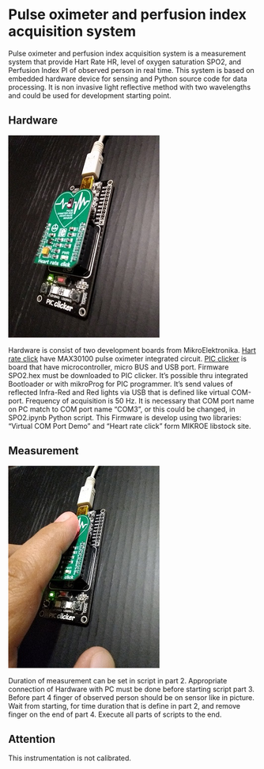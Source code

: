 # Pulse oximeter and perfusion index acquisition system
Pulse oximeter and perfusion index acquisition system is a measurement system that provide Hart Rate HR, level of oxygen saturation SPO2, and Perfusion Index PI of observed person in real time. This system is based on embedded hardware device for sensing and Python source code for data processing. It is non invasive light reflective method with two wavelengths and could be used for development starting point.
## Hardware
![Hardware](/Pictures/Hardware.jpg)

Hardware is consist of two development boards from MikroElektronika.
[Hart rate click](https://www.mikroe.com/heart-rate-click) have MAX30100 pulse oximeter integrated circuit.
[PIC clicker](https://www.mikroe.com/clicker-pic18fj) is board that have microcontroller, micro BUS and USB port.
Firmware SPO2.hex must be downloaded to PIC clicker. It’s possible thru integrated Bootloader or with mikroProg for PIC programmer.
It’s send values of reflected Infra-Red and Red lights via USB that is defined like virtual COM-port. Frequency of acquisition is 50 Hz.
It is necessary that COM port name on PC match to COM port name “COM3”, or this could be changed, in SPO2.ipynb Python script.
This Firmware is develop using two libraries: “Virtual COM Port Demo” and “Heart rate click” form MIKROE libstock site.
## Measurement
![Measurement](/Pictures/Measurement.jpg)

Duration of measurement can be set in script in part 2. Appropriate connection of Hardware with PC must be done before starting script part 3. Before part 4 finger of observed person should be on sensor like in picture. Wait from starting, for time duration that is define in part 2, and remove finger on the end of part 4. Execute all parts of scripts to the end.
## Attention
This instrumentation is not calibrated.
